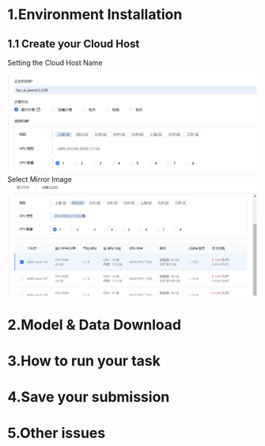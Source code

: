 # 1.Environment Installation
## 1.1 Create your Cloud Host
Setting the Cloud Host Name

![image description](./images/1_1.PNG)
Select Mirror Image
![image description](./images/1_2.PNG)
# 2.Model & Data Download

# 3.How to run your task

# 4.Save your submission

# 5.Other issues